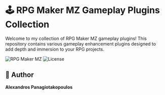 # 🕹️ RPG Maker MZ Gameplay Plugins Collection

Welcome to my collection of RPG Maker MZ gameplay plugins! This repository contains various gameplay enhancement plugins designed to add depth and immersion to your RPG projects.

![RPG Maker MZ](https://img.shields.io/badge/RPG%20Maker-MZ-blue)
![License](https://img.shields.io/badge/license-CC%20BY%204.0-orange)


## 👤 Author

**Alexandros Panagiotakopoulos**

